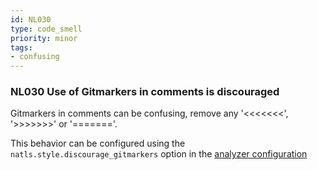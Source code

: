```yaml
---
id: NL030
type: code_smell
priority: minor
tags:
- confusing 
---
```


### NL030 Use of Gitmarkers in comments is discouraged
Gitmarkers in comments can be confusing, remove any '<<<<<<<', '>>>>>>>' or '======='.

This behavior can be configured using the `natls.style.discourage_gitmarkers` option in the [analyzer configuration](/docs/analyzer-config.md)
